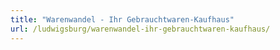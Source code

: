 ```yaml
---
title: "Warenwandel - Ihr Gebrauchtwaren-Kaufhaus"
url: /ludwigsburg/warenwandel-ihr-gebrauchtwaren-kaufhaus/
---
```

